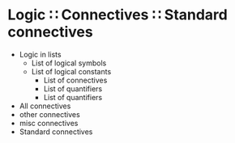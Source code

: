 # Logic ∷ Connectives ∷ Standard connectives

- Logic in lists
  - List of logical symbols
  - List of logical constants
    - List of connectives
    - List of quantifiers
    - List of quantifiers
- All connectives
- other connectives
- misc connectives
- Standard connectives
